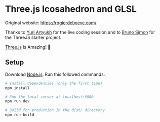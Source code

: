 # Three.js Icosahedron and GLSL

Original website: https://rogierdeboeve.com/

Thanks to [Yuri Artyukh](http://twitter.com/akella) for the live coding session and to [Bruno Simon](https://threejs-journey.xyz/) for the ThreeJS starter project.

[Three.js](https://threejs.org/) is Amazing! 🚀

## Setup

Download [Node.js](https://nodejs.org/en/download/).
Run this followed commands:

```bash
# Install dependencies (only the first time)
npm install

# Run the local server at localhost:8080
npm run dev

# Build for production in the dist/ directory
npm run build
```
